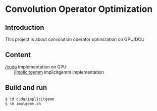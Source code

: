 # Convolution Operator Optimization
## Introduction

This project is about convolution operator optimization on GPU/DCU

## Content

[/cuda](https://github.com/Qwesh157/conv_op_optimization/tree/main/cuda) Implementation on GPU  
&emsp;&emsp;[/implicitgemm](https://github.com/Qwesh157/conv_op_optimization/tree/main/cuda/implicitgemm) implicitgemm implementation  

## Build and run

```bash
$ cd cuda/implicitgemm
$ sh implgemm.sh
```